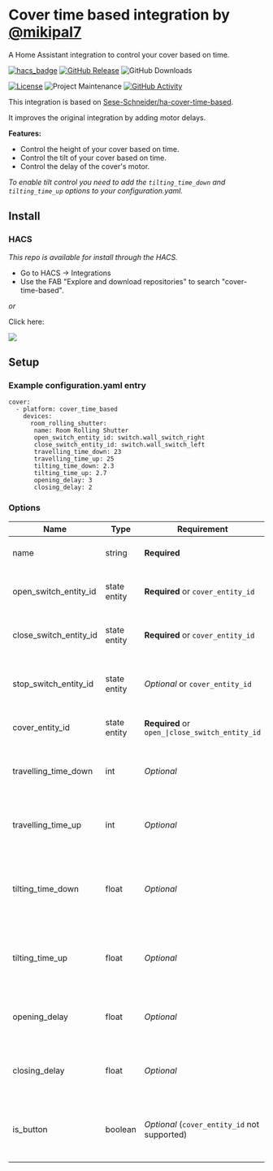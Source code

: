 # Cover time based integration by [@mikipal7](https://www.github.com/mikipal7)
A Home Assistant integration to control your cover based on time.

[![hacs_badge](https://img.shields.io/badge/HACS-Default-41BDF5.svg?style=for-the-badge)](https://my.home-assistant.io/redirect/hacs_repository/?owner=mikipal7&repository=ha-cover-time-based&category=integration)
[![GitHub Release][releases-shield]][releases]
![GitHub Downloads][downloads-shield]

[![License][license-shield]](LICENSE)
![Project Maintenance][maintenance-shield]
[![GitHub Activity][commits-shield]][commits]

This integration is based on [Sese-Schneider/ha-cover-time-based](https://github.com/Sese-Schneider/ha-cover-time-based).

It improves the original integration by adding motor delays.

**Features:**

- Control the height of your cover based on time.
- Control the tilt of your cover based on time.
- Control the delay of the cover's motor.

*To enable tilt control you need to add the `tilting_time_down` and `tilting_time_up` options to your configuration.yaml.*

## Install

### HACS

*This repo is available for install through the HACS.*

* Go to HACS → Integrations
* Use the FAB "Explore and download repositories" to search "cover-time-based".

_or_

Click here:

[![](https://my.home-assistant.io/badges/hacs_repository.svg)](https://my.home-assistant.io/redirect/hacs_repository/?owner=mikipal7&repository=ha-cover-time-based&category=integration)


## Setup

### Example configuration.yaml entry

```
cover:
  - platform: cover_time_based
	devices:
	  room_rolling_shutter:
	   name: Room Rolling Shutter
	   open_switch_entity_id: switch.wall_switch_right
	   close_switch_entity_id: switch.wall_switch_left
	   travelling_time_down: 23
	   travelling_time_up: 25
	   tilting_time_down: 2.3
	   tilting_time_up: 2.7
	   opening_delay: 3
	   closing_delay: 2
```

### Options

| Name                   | Type         | Requirement                                     | Description                                                 | Default |
|------------------------| ------------ |-------------------------------------------------|-------------------------------------------------------------|---------|
| name                   | string       | **Required**                                    | Name of the created entity                                  |         |
| open_switch_entity_id  | state entity | **Required** or `cover_entity_id`               | Entity ID of the switch for opening the cover               |         |
| close_switch_entity_id | state entity | **Required** or `cover_entity_id`               | Entity ID of the switch for closing the cover               |         |
| stop_switch_entity_id  | state entity | *Optional* or `cover_entity_id`                 | Entity ID of the switch for stopping the cover              | None    |
| cover_entity_id        | state entity | **Required** or `open_\|close_switch_entity_id` | Entity ID of a existing cover entity                        |         |
| travelling_time_down   | int          | *Optional*                                      | Time it takes in seconds to close the cover                 | 30      |
| travelling_time_up     | int          | *Optional*                                      | Time it takes in seconds to open the cover                  | 30      |
| tilting_time_down      | float        | *Optional*                                      | Time it takes in seconds to tilt the cover all the way down | None    |
| tilting_time_up        | float        | *Optional*                                      | Time it takes in seconds to tilt the cover all the way up   | None    |
| opening_delay          | float        | *Optional*                                      | Delay in seconds before opening the cover                   | 0       |
| closing_delay          | float        | *Optional*                                      | Delay in seconds before closing the cover                   | 0       |
| is_button              | boolean      | *Optional* (`cover_entity_id` not supported)    | Treats the switches as buttons, only pressing them for 1s   | False   |


[commits-shield]: https://img.shields.io/github/commit-activity/y/mikipal7/ha-cover-time-based.svg?style=for-the-badge
[commits]: https://github.com/mikipal7/ha-cover-time-based/commits/main
[downloads-shield]: https://img.shields.io/github/downloads/mikipal7/ha-cover-time-based/total.svg?style=for-the-badge
[license-shield]: https://img.shields.io/github/license/mikipal7/ha-cover-time-based.svg?style=for-the-badge
[maintenance-shield]: https://img.shields.io/maintenance/yes/2025.svg?style=for-the-badge
[releases-shield]: https://img.shields.io/github/release/mikipal7/ha-cover-time-based.svg?style=for-the-badge
[releases]: https://github.com/mikipal7/ha-cover-time-based/releases
